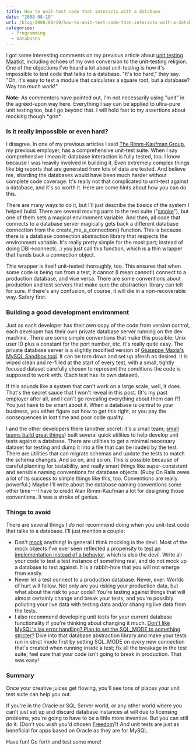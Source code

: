 ```yaml
---
title: How to unit-test code that interacts with a database
date: "2008-08-19"
url: /blog/2008/08/19/how-to-unit-test-code-that-interacts-with-a-database/
categories:
  - Programming
  - Databases
---
```

I got some interesting comments on my previous article about [unit testing Maatkit](/blog/2008/08/18/how-maatkit-benefits-from-test-driven-development/), including echoes of my own conversion to the unit-testing religion. One of the objections I've heard a lot about unit-testing is how it's impossible to test code that talks to a database. "It's too hard," they say. "Oh, it's easy to test a module that calculates a square root, but a database? Way too much work!"

<!--more-->

**Note:** As commenters have pointed out, I'm not necessarily using "unit" in the agreed-upon way here. Everything I say can be applied to ultra-pure unit testing too, but I go beyond that. I will hold fast to my assertions about mocking though \*grin\*

### Is it really impossible or even hard?

I disagree. In one of my previous articles I said [The Rimm-Kaufman Group](http://www.rimmkaufman.com/rkgblog/), my previous employer, has a comprehensive unit-test suite. When I say comprehensive I mean it: database interaction is fully tested, too. I know because I was heavily involved in building it. Even extremely complex things like big reports that are generated from lots of data are tested. And believe me, sharding the databases would have been much harder without complete code coverage. It's really not that complicated to unit-test against a database, and it's so worth it. Here are some hints about how you can do this.

There are many ways to do it, but I'll just describe the basics of the system I helped build. There are several moving parts to the test suite ("[smoke](http://c2.com/cgi/wiki?SmokeTest)"), but one of them sets a magical environment variable. And then, all code that connects to a database server magically gets back a different database connection from the create\_me\_a_connection() function. This is because there is a database connection abstraction library that respects the environment variable. It's really pretty simple for the most part; instead of doing DBI->connect(...) you just call this function, which is a thin wrapper that hands back a connection object.

This wrapper is itself unit-tested thoroughly, too. This ensures that when some code is being run from a test, it cannot (I mean cannot!) connect to a production database, and vice versa. There are some conventions about production and test servers that make sure the abstraction library can tell for sure. If there's any confusion, of course, it will die in a non-recoverable way. Safety first.

### Building a good development environment

Just as each developer has their own copy of the code from version control, each developer has their own private database server running on the dev machine. There are some simple conventions that make this possible: Unix user ID plus a constant for the port number, etc. It's really quite easy. The private database server is a slightly modified version of [Giuseppe Maxia's MySQL Sandbox tool](https://launchpad.net/mysql-sandbox). It can be torn down and set up afresh as desired. It is wiped clean and re-filled at the start of every test, with a small, tightly focused dataset carefully chosen to represent the conditions the code is supposed to work with. (Each test has its own dataset).

If this sounds like a system that can't work on a large scale, well, it does. That's the secret sauce that I won't reveal in this post. (It's my past employer after all, and I can't go revealing everything about them can I?) You just have to be smart about it. When a database is central to your business, you either figure out how to get this right, or you pay the consequences in lost time and poor code quality.

I and the other developers there (another secret: it's a small team; [small teams build great things](http://www.craigslist.org/)) built several quick utilities to help develop unit tests against a database. There are utilities to get a minimal necessary dataset for testing and dump it into a file that can be loaded by the test. There are utilities that can migrate schemas and update the tests to match the schema changes. And so on, and so on. This is possible because of careful planning for testability, and really smart things like super-consistent and sensible naming conventions for database objects. (Ruby On Rails owes a lot of its success to simple things like this, too. Conventions are really powerful.) Maybe I'll write about the database naming conventions some other time---I have to credit Alan Rimm-Kaufman a lot for designing those conventions. It was a stroke of genius.

### Things to avoid

There are several things I *do not* recommend doing when you unit-test code that talks to a database. I'll just mention a couple:

*   Don't [mock](http://c2.com/cgi/wiki?MockObject) anything! In general I think mocking is the devil. Most of the mock objects I've ever seen reflected a propensity to [test an implementation instead of a behavior](/blog/2006/05/16/how-to-refactor-without-rewriting-unit-tests/), which is also the devil. Write all your code to test a test instance of something real, and do not mock up a database to test against. It is a rabbit-hole that you will not emerge from easily.
*   Never let a test connect to a production database. Never, ever. Worlds of hurt will follow. Not only are you risking your production data, but what about the risk to your code? You're testing against things that will almost certainly change and break your tests; and you're possibly polluting your live data with testing data and/or changing live data from the tests.
*   I also recommend developing unit tests for your current database functionality if you're thinking about changing it much. [Don't like MySQL's lax error handling? Plan to set the SQL_MODE to something stricter?](http://dev.mysql.com/doc/en/server-sql-mode.html) Dive into that database abstraction library and make your tests run in strict mode first by setting SQL_MODE on every new connection that's created when running inside a test; fix all the breakage in the test suite; feel sure that your code isn't going to break in production. That was easy!

### Summary

Once your creative juices get flowing, you'll see tons of places your unit test suite can help you out.

If you're in the Oracle or SQL Server world, or any other world where you can't just set up and discard database instances at will due to licensing problems, you're going to have to be a little more inventive. But you can still do it. (Don't you wish you'd chosen [Freedom](http://www.fsf.org/)?) And unit tests are just as beneficial for apps based on Oracle as they are for MySQL.

Have fun! Go forth and test some more!


